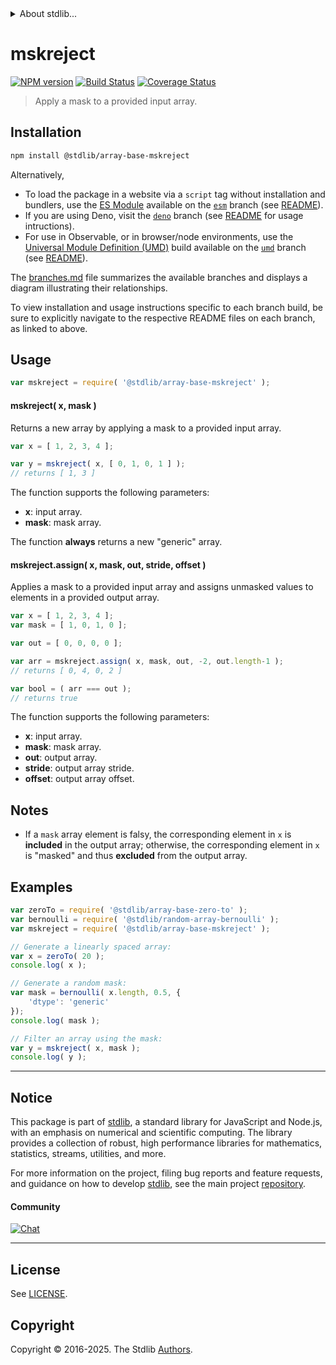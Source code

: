 <!--

@license Apache-2.0

Copyright (c) 2024 The Stdlib Authors.

Licensed under the Apache License, Version 2.0 (the "License");
you may not use this file except in compliance with the License.
You may obtain a copy of the License at

   http://www.apache.org/licenses/LICENSE-2.0

Unless required by applicable law or agreed to in writing, software
distributed under the License is distributed on an "AS IS" BASIS,
WITHOUT WARRANTIES OR CONDITIONS OF ANY KIND, either express or implied.
See the License for the specific language governing permissions and
limitations under the License.

-->


<details>
  <summary>
    About stdlib...
  </summary>
  <p>We believe in a future in which the web is a preferred environment for numerical computation. To help realize this future, we've built stdlib. stdlib is a standard library, with an emphasis on numerical and scientific computation, written in JavaScript (and C) for execution in browsers and in Node.js.</p>
  <p>The library is fully decomposable, being architected in such a way that you can swap out and mix and match APIs and functionality to cater to your exact preferences and use cases.</p>
  <p>When you use stdlib, you can be absolutely certain that you are using the most thorough, rigorous, well-written, studied, documented, tested, measured, and high-quality code out there.</p>
  <p>To join us in bringing numerical computing to the web, get started by checking us out on <a href="https://github.com/stdlib-js/stdlib">GitHub</a>, and please consider <a href="https://opencollective.com/stdlib">financially supporting stdlib</a>. We greatly appreciate your continued support!</p>
</details>

# mskreject

[![NPM version][npm-image]][npm-url] [![Build Status][test-image]][test-url] [![Coverage Status][coverage-image]][coverage-url] <!-- [![dependencies][dependencies-image]][dependencies-url] -->

> Apply a mask to a provided input array.

<section class="installation">

## Installation

```bash
npm install @stdlib/array-base-mskreject
```

Alternatively,

-   To load the package in a website via a `script` tag without installation and bundlers, use the [ES Module][es-module] available on the [`esm`][esm-url] branch (see [README][esm-readme]).
-   If you are using Deno, visit the [`deno`][deno-url] branch (see [README][deno-readme] for usage intructions).
-   For use in Observable, or in browser/node environments, use the [Universal Module Definition (UMD)][umd] build available on the [`umd`][umd-url] branch (see [README][umd-readme]).

The [branches.md][branches-url] file summarizes the available branches and displays a diagram illustrating their relationships.

To view installation and usage instructions specific to each branch build, be sure to explicitly navigate to the respective README files on each branch, as linked to above.

</section>

<section class="usage">

## Usage

```javascript
var mskreject = require( '@stdlib/array-base-mskreject' );
```

#### mskreject( x, mask )

Returns a new array by applying a mask to a provided input array.

```javascript
var x = [ 1, 2, 3, 4 ];

var y = mskreject( x, [ 0, 1, 0, 1 ] );
// returns [ 1, 3 ]
```

The function supports the following parameters:

-   **x**: input array.
-   **mask**: mask array.

The function **always** returns a new "generic" array.

#### mskreject.assign( x, mask, out, stride, offset )

Applies a mask to a provided input array and assigns unmasked values to elements in a provided output array.

```javascript
var x = [ 1, 2, 3, 4 ];
var mask = [ 1, 0, 1, 0 ];

var out = [ 0, 0, 0, 0 ];

var arr = mskreject.assign( x, mask, out, -2, out.length-1 );
// returns [ 0, 4, 0, 2 ]

var bool = ( arr === out );
// returns true
```

The function supports the following parameters:

-   **x**: input array.
-   **mask**: mask array.
-   **out**: output array.
-   **stride**: output array stride.
-   **offset**: output array offset.

</section>

<!-- /.usage -->

<section class="notes">

## Notes

-   If a `mask` array element is falsy, the corresponding element in `x` is **included** in the output array; otherwise, the corresponding element in `x` is "masked" and thus **excluded** from the output array.

</section>

<!-- /.notes -->

<section class="examples">

## Examples

<!-- eslint no-undef: "error" -->

```javascript
var zeroTo = require( '@stdlib/array-base-zero-to' );
var bernoulli = require( '@stdlib/random-array-bernoulli' );
var mskreject = require( '@stdlib/array-base-mskreject' );

// Generate a linearly spaced array:
var x = zeroTo( 20 );
console.log( x );

// Generate a random mask:
var mask = bernoulli( x.length, 0.5, {
    'dtype': 'generic'
});
console.log( mask );

// Filter an array using the mask:
var y = mskreject( x, mask );
console.log( y );
```

</section>

<!-- /.examples -->

<!-- Section for related `stdlib` packages. Do not manually edit this section, as it is automatically populated. -->

<section class="related">

</section>

<!-- /.related -->

<!-- Section for all links. Make sure to keep an empty line after the `section` element and another before the `/section` close. -->


<section class="main-repo" >

* * *

## Notice

This package is part of [stdlib][stdlib], a standard library for JavaScript and Node.js, with an emphasis on numerical and scientific computing. The library provides a collection of robust, high performance libraries for mathematics, statistics, streams, utilities, and more.

For more information on the project, filing bug reports and feature requests, and guidance on how to develop [stdlib][stdlib], see the main project [repository][stdlib].

#### Community

[![Chat][chat-image]][chat-url]

---

## License

See [LICENSE][stdlib-license].


## Copyright

Copyright &copy; 2016-2025. The Stdlib [Authors][stdlib-authors].

</section>

<!-- /.stdlib -->

<!-- Section for all links. Make sure to keep an empty line after the `section` element and another before the `/section` close. -->

<section class="links">

[npm-image]: http://img.shields.io/npm/v/@stdlib/array-base-mskreject.svg
[npm-url]: https://npmjs.org/package/@stdlib/array-base-mskreject

[test-image]: https://github.com/stdlib-js/array-base-mskreject/actions/workflows/test.yml/badge.svg?branch=main
[test-url]: https://github.com/stdlib-js/array-base-mskreject/actions/workflows/test.yml?query=branch:main

[coverage-image]: https://img.shields.io/codecov/c/github/stdlib-js/array-base-mskreject/main.svg
[coverage-url]: https://codecov.io/github/stdlib-js/array-base-mskreject?branch=main

<!--

[dependencies-image]: https://img.shields.io/david/stdlib-js/array-base-mskreject.svg
[dependencies-url]: https://david-dm.org/stdlib-js/array-base-mskreject/main

-->

[chat-image]: https://img.shields.io/gitter/room/stdlib-js/stdlib.svg
[chat-url]: https://app.gitter.im/#/room/#stdlib-js_stdlib:gitter.im

[stdlib]: https://github.com/stdlib-js/stdlib

[stdlib-authors]: https://github.com/stdlib-js/stdlib/graphs/contributors

[umd]: https://github.com/umdjs/umd
[es-module]: https://developer.mozilla.org/en-US/docs/Web/JavaScript/Guide/Modules

[deno-url]: https://github.com/stdlib-js/array-base-mskreject/tree/deno
[deno-readme]: https://github.com/stdlib-js/array-base-mskreject/blob/deno/README.md
[umd-url]: https://github.com/stdlib-js/array-base-mskreject/tree/umd
[umd-readme]: https://github.com/stdlib-js/array-base-mskreject/blob/umd/README.md
[esm-url]: https://github.com/stdlib-js/array-base-mskreject/tree/esm
[esm-readme]: https://github.com/stdlib-js/array-base-mskreject/blob/esm/README.md
[branches-url]: https://github.com/stdlib-js/array-base-mskreject/blob/main/branches.md

[stdlib-license]: https://raw.githubusercontent.com/stdlib-js/array-base-mskreject/main/LICENSE

</section>

<!-- /.links -->
